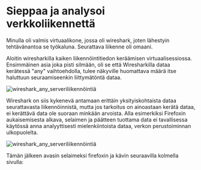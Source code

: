 # Sieppaa ja analysoi verkkoliikennettä

Minulla oli valmis virtuaalikone, jossa oli wireshark, joten lähestyin tehtävänantoa se työkaluna.
Seurattava liikenne oli omaani.

Aloitin wiresharkilla kaiken liikennöintitiedon keräämisen virtuaalisessiossa. Ensimmäinen asia joka pisti silmään, oli se että Wiresharkilla dataa kerätessä "any" vaihtoehdolla, tulee näkyville huomattava määrä itse haluttuun seuraamiseenkin liittymätöntä dataa.

![wireshark_any_serveriliikennöintiä](https://github.com/user-attachments/assets/d68962c9-742a-41aa-a736-741915d5c7d2)

Wireshark on siis kykenevä antamaan erittäin yksityiskohtaista dataa seurattavasta liikennöinnistä, mutta jos tarkoitus on ainoastaan kerätä dataa, ei kerättävä data ole suoraan minkään arvoista. Alla esimerkiksi Firefoxin aukaisemisesta alkava, selaimen ja päätteen tuottama data ei tavallisessa käytössä anna analyyttisesti mielenkiintoista dataa, verkon perustoiminnan ulkopuolelta.

![wireshark_any_serveriliikennöintiä](https://github.com/user-attachments/assets/bd55bad7-45d9-44b7-a189-6618786a7368)



Tämän jälkeen avasin selaimeksi firefoxin ja kävin seuraavilla kolmella sivulla: 
